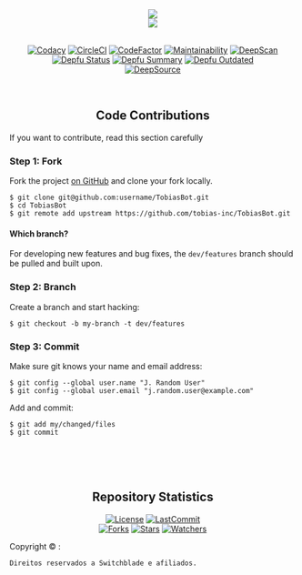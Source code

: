 <div align="center">
<img src="https://i.imgur.com/enqUpJi.png"><br>
<img src="https://i.imgur.com/IWpjHZ9.png"><br>
<br>
</div>

<div align="center">

[![Codacy][codacy-badge]][codacy-url]
[![CircleCI][circleci-badge]][circleci-url]
[![CodeFactor][codefactor-badge]][codefactor-url]
[![Maintainability][maintainability-badge]][maintainability-url]
[![DeepScan][deepscan-badge]][deepscan-url]<br>
[![Depfu Status][depfu-first-badge]][depfu-first-url]
[![Depfu Summary][depfu-att-badge]][depfu-att-url]
[![Depfu Outdated][depfu-updates-badge]][depfu-updates-url]<br>
[![DeepSource][deepsource-badge]][deepsource-url]

<br>
</div>

<h2 align="center">Code Contributions</h2>

If you want to contribute, read this section carefully

<h3>Step 1: Fork</h3>

Fork the project [on GitHub][rep-github-url] and clone your fork
locally.

```text
$ git clone git@github.com:username/TobiasBot.git
$ cd TobiasBot
$ git remote add upstream https://github.com/tobias-inc/TobiasBot.git
```

<h4>Which branch?</h4>

For developing new features and bug fixes, the `dev/features` branch should be pulled
and built upon.

<h3>Step 2: Branch</h3>

Create a branch and start hacking:

```text
$ git checkout -b my-branch -t dev/features
```

<h3>Step 3: Commit</h3>

Make sure git knows your name and email address:

```text
$ git config --global user.name "J. Random User"
$ git config --global user.email "j.random.user@example.com"
```

Add and commit:

```text
$ git add my/changed/files
$ git commit
```

<br>
<br>
<br>

<h2 align="center">Repository Statistics</h2>

<div align="center">

[![License][license-badge]][license-url]
[![LastCommit][lastcommit-badge]][lastcommit-url]<br>
[![Forks][forks-badge]][forks-url]
[![Stars][stars-badge]][stars-url]
[![Watchers][watchers-badge]][watchers-url]

</div>

[codacy-badge]: https://api.codacy.com/project/badge/Grade/6eed0a4c464f4b48b51d3c7e9ee398b8
[codacy-url]: https://www.codacy.com/gh/tobias-inc/TobiasBot?utm_source=github.com&amp;utm_medium=referral&amp;utm_content=tobias-inc/TobiasBot&amp;utm_campaign=Badge_Grade
[circleci-badge]: https://img.shields.io/circleci/build/github/tobias-inc/TobiasBot/master.svg?logo=circleci
[circleci-url]: https://circleci.com/gh/tobias-inc/TobiasBot
[codefactor-badge]: https://www.codefactor.io/repository/github/tobias-inc/tobiasbot/badge
[codefactor-url]: https://www.codefactor.io/repository/github/tobias-inc/tobiasbot
[maintainability-badge]: https://api.codeclimate.com/v1/badges/5318bcd049011e8f52f7/maintainability
[maintainability-url]: https://codeclimate.com/github/tobias-inc/TobiasBot/maintainability
[deepscan-badge]: https://deepscan.io/api/teams/8362/projects/10512/branches/147323/badge/grade.svg
[deepscan-url]: https://deepscan.io/dashboard#view=project&tid=8362&pid=10512&bid=147323
[depfu-first-badge]: https://badges.depfu.com/badges/a2e6164631bd93b427015a48c5f16b5c/status.svg
[depfu-first-url]: https://depfu.com
[depfu-att-badge]: https://badges.depfu.com/badges/a2e6164631bd93b427015a48c5f16b5c/overview.svg
[depfu-att-url]: https://depfu.com/github/tobias-inc/TobiasBot?project_id=10620
[depfu-updates-badge]: https://badges.depfu.com/badges/a2e6164631bd93b427015a48c5f16b5c/count.svg
[depfu-updates-url]: https://depfu.com/github/tobias-inc/TobiasBot?project_id=10620
[deepsource-badge]: https://static.deepsource.io/deepsource-badge-light-mini.svg
[deepsource-url]: https://deepsource.io/gh/tobias-inc/TobiasBot/?ref=repository-badge
[license-badge]: https://img.shields.io/github/license/tobias-inc/TobiasBot?label=LICENSE&style=flat-square
[license-url]: https://github.com/tobias-inc/TobiasBot
[lastcommit-badge]: https://img.shields.io/github/last-commit/tobias-inc/TobiasBot?label=LAST%20COMMIT&style=flat-square
[lastcommit-url]: https://github.com/tobias-inc/TobiasBot/commits
[forks-badge]: https://img.shields.io/github/forks/tobias-inc/TobiasBot?label=FORKS&style=social
[forks-url]: https://github.com/tobias-inc/TobiasBot/network/members
[stars-badge]: https://img.shields.io/github/stars/tobias-inc/TobiasBot?style=social
[stars-url]: https://github.com/tobias-inc/TobiasBot/stargazers
[watchers-badge]: https://img.shields.io/github/watchers/tobias-inc/TobiasBot?label=WATCHERS&style=social
[watchers-url]: https://github.com/tobias-inc/TobiasBot/watchers
[rep-github-url]: https://github.com/tobias-inc/TobiasBot/

Copyright © :

```text
Direitos reservados a Switchblade e afiliados.
```
